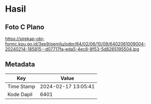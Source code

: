 # Hasil

## Foto C Plano

https://sirekap-obj-formc.kpu.go.id/3ee9/pemilu/pdpr/64/02/06/10/09/6402061009004-20240214-185815--d07717fa-eda5-4ec8-8f53-5d8265195504.jpg


## Metadata

| Key        | Value               |
| ---------- | ------------------- |
| Time Stamp | 2024-02-17 13:05:41 |
| Kode Dapil | 6401                |



